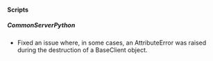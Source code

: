 
#### Scripts

##### CommonServerPython

- Fixed an issue where, in some cases, an AttributeError was raised during the destruction of a BaseClient object.
